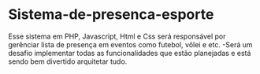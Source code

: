 # Sistema-de-presenca-esporte
Esse sistema em PHP, Javascript, Html e Css será responsável por gerênciar lista de presença em eventos como futebol, vôlei e etc. -Será um desafio implementar todas as funcionalidades que estão planejadas e está sendo bem divertido arquitetar tudo.
